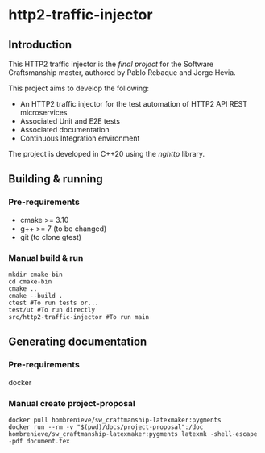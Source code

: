 # http2-traffic-injector
## Introduction
This HTTP2 traffic injector is the *final project* for the Software
Craftsmanship master, authored by Pablo Rebaque and Jorge Hevia.

This project aims to develop the following:

* An HTTP2 traffic injector for the test automation of HTTP2 API REST
microservices
* Associated Unit and E2E tests
* Associated documentation
* Continuous Integration environment

The project is developed in C++20 using the *nghttp* library.

## Building & running
### Pre-requirements
* cmake >= 3.10
* g++ >= 7 (to be changed)
* git (to clone gtest)
### Manual build & run
```console
mkdir cmake-bin
cd cmake-bin
cmake ..
cmake --build .
ctest #To run tests or...
test/ut #To run directly
src/http2-traffic-injector #To run main
```
## Generating documentation
### Pre-requirements
docker
### Manual create project-proposal
```console
docker pull hombrenieve/sw_craftmanship-latexmaker:pygments
docker run --rm -v "$(pwd)/docs/project-proposal":/doc hombrenieve/sw_craftmanship-latexmaker:pygments latexmk -shell-escape -pdf document.tex
```

